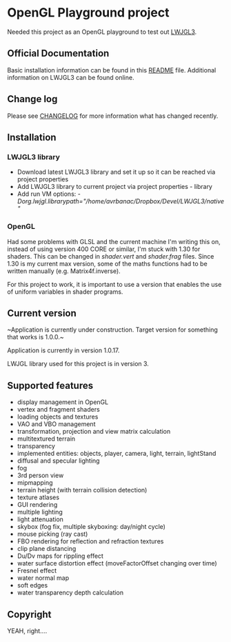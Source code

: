 # OpenGL Playground project

Needed this project as an OpenGL playground to test out [LWJGL3](https://www.lwjgl.org/).

## Official Documentation

Basic installation information can be found in this [README](README.md) file. Additional information on LWJGL3 can be found online.

## Change log

Please see [CHANGELOG](CHANGELOG.md) for more information what has changed recently.

## Installation

### LWJGL3 library

* Download latest LWJGL3 library and set it up so it can be reached via project properties
* Add LWJGL3 library to current project via project properties - library
* Add run VM options: _-Dorg.lwjgl.librarypath="/home/avrbanac/Dropbox/Devel/LWJGL3/native"_

### OpenGL

Had some problems with GLSL and the current machine I'm writing this on, instead of using
version 400 CORE or similar, I'm stuck with 1.30 for shaders. This can be changed in _shader.vert_ and _shader.frag_ files.
Since 1.30 is my current max version, some of the maths functions had to be written manually (e.g. Matrix4f.inverse).

For this project to work, it is important to use a version that enables the use of uniform variables in shader programs.

## Current version

~Application is currently under construction. Target version for something that works is 1.0.0.~

Application is currently in version 1.0.17.

LWJGL library used for this project is in version 3.

## Supported features

* display management in OpenGL
* vertex and fragment shaders
* loading objects and textures
* VAO and VBO management
* transformation, projection and view matrix calculation
* multitextured terrain
* transparency
* implemented entities: objects, player, camera, light, terrain, lightStand
* diffusal and specular lighting
* fog
* 3rd person view
* mipmapping
* terrain height (with terrain collision detection)
* texture atlases
* GUI rendering
* multiple lighting
* light attenuation
* skybox (fog fix, multiple skyboxing: day/night cycle)
* mouse picking (ray cast)
* FBO rendering for reflection and refraction textures
* clip plane distancing
* Du/Dv maps for rippling effect
* water surface distortion effect (moveFactorOffset changing over time)
* Fresnel effect
* water normal map
* soft edges
* water transparency depth calculation

## Copyright

YEAH, right....
